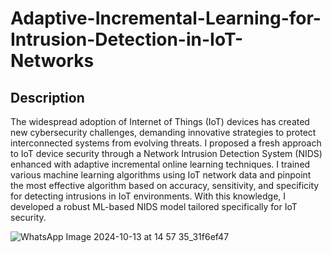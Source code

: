 # Adaptive-Incremental-Learning-for-Intrusion-Detection-in-IoT-Networks

## Description

The widespread adoption of Internet of Things (IoT) devices has created new cybersecurity 
challenges, demanding innovative strategies to protect interconnected systems from evolving 
threats. I proposed a fresh approach to IoT device security through a Network Intrusion 
Detection System (NIDS) enhanced with adaptive incremental online learning techniques. I 
trained various machine learning algorithms using IoT network data and pinpoint the most effective 
algorithm based on accuracy, sensitivity, and specificity for detecting intrusions in IoT 
environments. With this knowledge, I developed a robust ML-based NIDS model tailored 
specifically for IoT security.

![WhatsApp Image 2024-10-13 at 14 57 35_31f6ef47](https://github.com/user-attachments/assets/6c7d3271-9cfd-4e41-8643-16bfb4151482)
